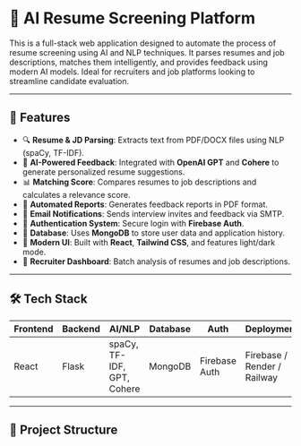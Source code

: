 # 🧠 AI Resume Screening Platform

This is a full-stack web application designed to automate the process of resume screening using AI and NLP techniques. It parses resumes and job descriptions, matches them intelligently, and provides feedback using modern AI models. Ideal for recruiters and job platforms looking to streamline candidate evaluation.

---

## 🚀 Features

- 🔍 **Resume & JD Parsing**: Extracts text from PDF/DOCX files using NLP (spaCy, TF-IDF).
- 🤖 **AI-Powered Feedback**: Integrated with **OpenAI GPT** and **Cohere** to generate personalized resume suggestions.
- 📊 **Matching Score**: Compares resumes to job descriptions and calculates a relevance score.
- 📑 **Automated Reports**: Generates feedback reports in PDF format.
- 📨 **Email Notifications**: Sends interview invites and feedback via SMTP.
- 🔐 **Authentication System**: Secure login with **Firebase Auth**.
- 💾 **Database**: Uses **MongoDB** to store user data and application history.
- 🎨 **Modern UI**: Built with **React**, **Tailwind CSS**, and features light/dark mode.
- 👥 **Recruiter Dashboard**: Batch analysis of resumes and job descriptions.

---

## 🛠️ Tech Stack

| Frontend      | Backend     | AI/NLP       | Database | Auth        | Deployment |
|---------------|-------------|--------------|----------|-------------|------------|
| React         | Flask       | spaCy, TF-IDF, GPT, Cohere | MongoDB  | Firebase Auth | Firebase / Render / Railway |

---

## 📂 Project Structure

